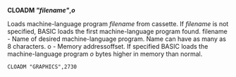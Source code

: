 **CLOADM *"filename"*,*o***

Loads machine-language program *filename* from cassette.  If *filename* is not specified, BASIC loads the first machine-language program found.
  filename  - Name of desired machine-language program.  Name can have as many
              as 8 characters.
  o         - Memory addressoffset.  If specified BASIC loads the
              machine-language program *o* bytes higher in memory than normal.

```ecb2
CLOADM "GRAPHICS",2730
```
